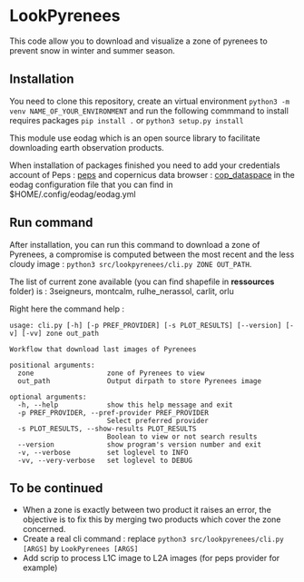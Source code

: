 # LookPyrenees 
This code allow you to download and visualize a zone of pyrenees to prevent snow in winter and summer season.

## Installation
You need to clone this repository, create an virtual environment `python3 -m venv NAME_OF_YOUR_ENVIRONMENT` and run the following commmand to install requires packages `pip install .` or `python3 setup.py install` 

This module use eodag which is an open source library to facilitate downloading earth observation products.

When installation of packages finished you need to add your credentials account of Peps : [peps](https://peps.cnes.fr/rocket/#/home) and copernicus data browser : [cop_dataspace](https://dataspace.copernicus.eu/browser/?zoom=3&lat=26&lng=0&themeId=DEFAULT-THEME&visualizationUrl=https%3A%2F%2Fsh.dataspace.copernicus.eu%2Fogc%2Fwms%2F28b654e7-8912-4e59-9e58-85b58d768b3a&datasetId=S2_L2A_CDAS&demSource3D=%22MAPZEN%22&cloudCoverage=30) in the eodag configuration file that you can find in $HOME/.config/eodag/eodag.yml

## Run command 

After installation, you can run this command to download a zone of Pyrenees, a compromise is computed between the most recent and the less cloudy image : `python3 src/lookpyrenees/cli.py ZONE OUT_PATH`.

The list of current zone available (you can find shapefile in **ressources** folder) is : 3seigneurs, montcalm, rulhe_nerassol, carlit, orlu

Right here the command help :
```
usage: cli.py [-h] [-p PREF_PROVIDER] [-s PLOT_RESULTS] [--version] [-v] [-vv] zone out_path

Workflow that download last images of Pyrenees

positional arguments:
  zone                  zone of Pyrenees to view
  out_path              Output dirpath to store Pyrenees image

optional arguments:
  -h, --help            show this help message and exit
  -p PREF_PROVIDER, --pref-provider PREF_PROVIDER
                        Select preferred provider
  -s PLOT_RESULTS, --show-results PLOT_RESULTS
                        Boolean to view or not search results
  --version             show program's version number and exit
  -v, --verbose         set loglevel to INFO
  -vv, --very-verbose   set loglevel to DEBUG
```

## To be continued
- When a zone is exactly between two product it raises an error, the objective is to fix this by merging two products which cover the zone concerned.
- Create a real cli command : replace `python3 src/lookpyrenees/cli.py [ARGS]` by `LookPyrenees [ARGS]`
- Add scrip to process L1C image to L2A images (for peps provider for example)

